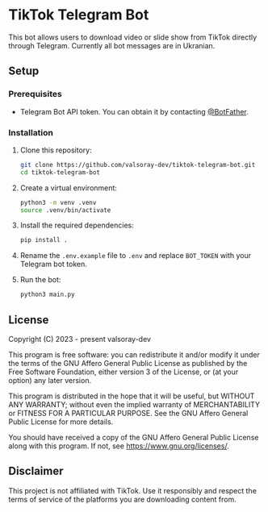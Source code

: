 # TikTok Telegram Bot

This bot allows users to download video or slide show from TikTok directly through Telegram. Currently all bot messages are in Ukranian.

## Setup

### Prerequisites

- Telegram Bot API token. You can obtain it by contacting [@BotFather](https://t.me/botfather).

### Installation

1. Clone this repository:

    ```bash
    git clone https://github.com/valsoray-dev/tiktok-telegram-bot.git
    cd tiktok-telegram-bot
    ```

2. Create a virtual environment:

    ```bash
    python3 -m venv .venv
    source .venv/bin/activate
    ```

3. Install the required dependencies:

    ```bash
    pip install .
    ```

4. Rename the `.env.example` file to `.env` and replace `BOT_TOKEN` with your Telegram bot token.

5. Run the bot:

    ```bash
    python3 main.py
    ```

## License

Copyright (C) 2023 - present valsoray-dev

This program is free software: you can redistribute it and/or modify it under the terms of the GNU Affero General Public License as published by the Free Software Foundation, either version 3 of the License, or (at your option) any later version.

This program is distributed in the hope that it will be useful, but WITHOUT ANY WARRANTY; without even the implied warranty of MERCHANTABILITY or FITNESS FOR A PARTICULAR PURPOSE. See the GNU Affero General Public License for more details.

You should have received a copy of the GNU Affero General Public License along with this program. If not, see <https://www.gnu.org/licenses/>.

## Disclaimer

This project is not affiliated with TikTok. Use it responsibly and respect the terms of service of the platforms you are downloading content from.
